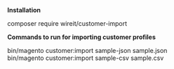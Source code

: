 <b>Installation</b>

composer require wireit/customer-import



<b>Commands to run for importing customer profiles</b>

bin/magento customer:import sample-json sample.json <br>
bin/magento customer:import sample-csv sample.csv
